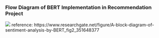 ### Flow Diagram of BERT Implementation in Recommendation Project
<img src=https://github.com/katehuangishere/flowchart/blob/main/BERT_Flow%20Chart.jpg/>
reference: https://www.researchgate.net/figure/A-block-diagram-of-sentiment-analysis-by-BERT_fig2_351648377
